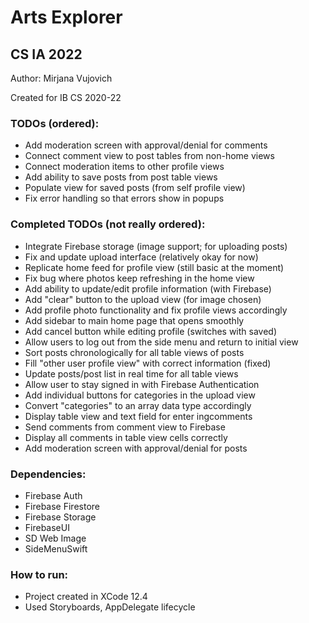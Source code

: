 # Arts Explorer
## CS IA 2022

<p>Author: Mirjana Vujovich</p>
<p>Created for IB CS 2020-22</p>

### TODOs (ordered):
- Add moderation screen with approval/denial for comments
- Connect comment view to post tables from non-home views
- Connect moderation items to other profile views
- Add ability to save posts from post table views
- Populate view for saved posts (from self profile view)
- Fix error handling so that errors show in popups

### Completed TODOs (not really ordered):
- Integrate Firebase storage (image support; for uploading posts)
- Fix and update upload interface (relatively okay for now)
- Replicate home feed for profile view (still basic at the moment)
- Fix bug where photos keep refreshing in the home view
- Add ability to update/edit profile information (with Firebase)
- Add "clear" button to the upload view (for image chosen)
- Add profile photo functionality and fix profile views accordingly
- Add sidebar to main home page that opens smoothly
- Add cancel button while editing profile (switches with saved)
- Allow users to log out from the side menu and return to initial view
- Sort posts chronologically for all table views of posts 
- Fill "other user profile view" with correct information (fixed)
- Update posts/post list in real time for all table views
- Allow user to stay signed in with Firebase Authentication
- Add individual buttons for categories in the upload view
- Convert "categories" to an array data type accordingly
- Display table view and text field for enter ingcomments
- Send comments from comment view to Firebase
- Display all comments in table view cells correctly
- Add moderation screen with approval/denial for posts

### Dependencies:
- Firebase Auth
- Firebase Firestore
- Firebase Storage
- FirebaseUI
- SD Web Image
- SideMenuSwift

### How to run:
- Project created in XCode 12.4
- Used Storyboards, AppDelegate lifecycle
